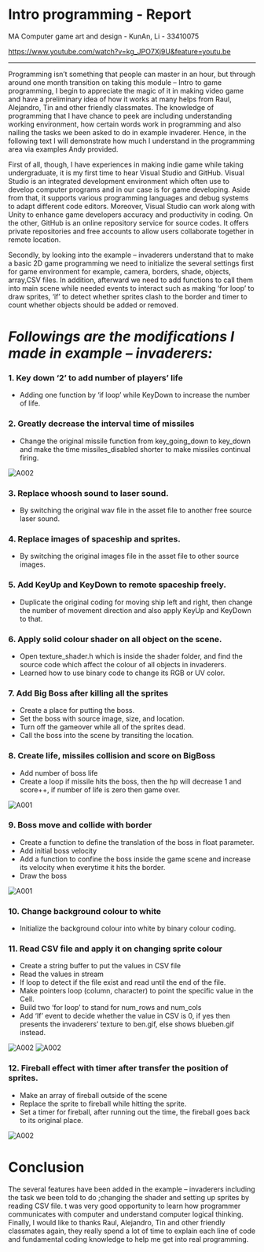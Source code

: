 Intro programming - Report
=======================
MA Computer game art and design -
KunAn, Li -
33410075 

https://www.youtube.com/watch?v=kg_JPO7Xj9U&feature=youtu.be

----------
Programming isn’t something that people can master in an hour, but through around one month transition on taking this module – Intro to game programming, I begin to appreciate the magic of it in making video game and have a preliminary idea of how it works at many helps from Raul, Alejandro, Tin and other friendly classmates.  The knowledge of programming that I have chance to peek are including understanding working environment, how certain words work in programming and also nailing the tasks we been asked to do in example invaderer. Hence, in the following text I will demonstrate how much I understand in the programming area via examples Andy provided.




First of all, though, I have experiences in making indie game while taking undergraduate, it is my first time to hear Visual Studio and GitHub. Visual Studio is an integrated development environment which often use to develop computer programs and in our case is for game developing. Aside from that, it supports various programming languages and debug systems to adapt different code editors. Moreover, Visual Studio can work along with Unity to enhance game developers accuracy and productivity in coding. On the other, GitHub is an online repository service for source codes. It offers private repositories and free accounts to allow users collaborate together in remote location. 




Secondly, by looking into the example – invaderers understand that to make a basic 2D game programming we need to initialize the several settings first for game environment for example, camera, borders, shade, objects, array,CSV files. In addition, afterward we need to add functions to call them into main scene while needed events to interact such as making ‘for loop’ to draw sprites, ‘if’ to detect whether sprites clash to the border and timer to count whether objects should be added or removed.




*Followings are the modifications I made in example – invaderers:*
==

### 1.	Key down ‘2’ to add number of players’ life
- Adding one function by ‘if loop’ while KeyDown to increase the number of life. 


### 2.	Greatly decrease the interval time of missiles
-	Change the original missile function from key_going_down to key_down and make the time missiles_disabled shorter to make missiles continual firing.

![A002](https://raw.githubusercontent.com/kunanli/octet/master/octet/assets/exam06.jpg)

### 3.	Replace whoosh sound to laser sound.
-	By switching the original wav file in the asset file to another free source laser sound.

### 4.	Replace images of spaceship and sprites.
-	By switching the original images file in the asset file to other source images.
### 5.	Add KeyUp and KeyDown to remote spaceship freely.
-	Duplicate the original coding for moving ship left and right, then change the number of movement direction and also apply KeyUp and KeyDown to that.

### 6.	Apply solid colour shader on all object on the scene.
-	Open texture_shader.h which is inside the shader folder, and find the source code which affect the colour of all objects in invaderers.
-	Learned how to use binary code to change its RGB or UV color.
   
### 7.	Add Big Boss after killing all the sprites
-	Create a place for putting the boss.
-	Set the boss with source image, size, and location.
-	Turn off the gameover while all of the sprites dead.
-	Call the boss into the scene by transiting the location.


### 8.	Create life, missiles collision and score on BigBoss
-	Add number of boss life
-	Create a loop if missile hits the boss, then the hp will decrease 1 and score++,
    if number of life is zero then game over. 

![A001](https://raw.githubusercontent.com/kunanli/octet/master/octet/assets/exam02.jpg)

### 9.	Boss move and collide with border
-	Create a function to define the translation of the boss in float parameter. 
-	Add initial boss velocity
-	Add a function to confine the boss inside the game scene and increase its velocity when everytime it hits the border.
-	Draw the boss 

![A001](https://raw.githubusercontent.com/kunanli/octet/master/octet/assets/exam07.jpg)


### 10.	Change background colour to white
-	Initialize the background colour into white by binary colour coding.

### 11.	Read CSV file and apply it on changing sprite colour
-	Create a string buffer to put the values in CSV file
-	Read the values in stream
-	If loop to detect if the file exist and read until the end of the file.
-	Make pointers loop (column, character) to point the specific value in the Cell.
-	Build two ‘for loop’ to stand for num_rows and num_cols
-	Add ‘If’ event to decide whether the value in CSV is 0, if yes then presents the invaderers’ texture to ben.gif, else shows blueben.gif instead.

![A002](https://raw.githubusercontent.com/kunanli/octet/master/octet/assets/exam04.jpg)
![A002](https://raw.githubusercontent.com/kunanli/octet/master/octet/assets/exam05.jpg)

### 12.	Fireball effect with timer after transfer the position of sprites.
-	Make an array of fireball outside of the scene
-	Replace the sprite to fireball while hitting the sprite.
-	Set a timer for fireball, after running out the time, the fireball goes back to its original place.

![A002](https://raw.githubusercontent.com/kunanli/octet/master/octet/assets/exam01.jpg)


Conclusion
====
The several features have been added in the example – invaderers including the task we been told to do ;changing the shader and setting up sprites by reading CSV file.  t was very good opportunity to learn how programmer communicates with computer and understand computer logical thinking.  Finally, I would like to thanks Raul, Alejandro, Tin and other friendly classmates again, they really spend a lot of time to explain each line of code and fundamental coding knowledge to help me get into real programming.